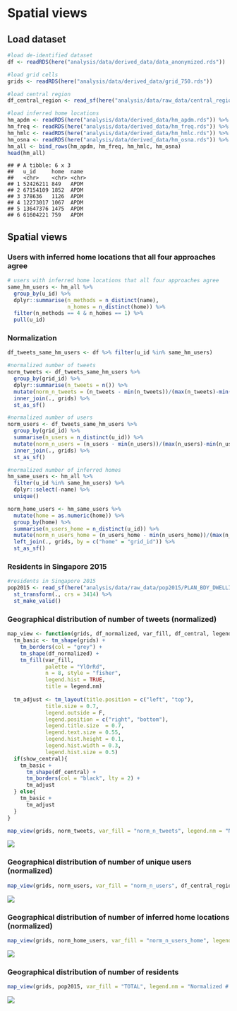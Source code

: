 Spatial views
================

## Load dataset

``` r
#load de-identified dataset
df <- readRDS(here("analysis/data/derived_data/data_anonymized.rds"))

#load grid cells 
grids <- readRDS(here("analysis/data/derived_data/grid_750.rds"))

#load central region 
df_central_region <- read_sf(here("analysis/data/raw_data/central_region/central_region.shp")) 

#load inferred home locations 
hm_apdm <- readRDS(here("analysis/data/derived_data/hm_apdm.rds")) %>% mutate(name = "APDM")
hm_freq <- readRDS(here("analysis/data/derived_data/hm_freq.rds")) %>% mutate(name = "FREQ")
hm_hmlc <- readRDS(here("analysis/data/derived_data/hm_hmlc.rds")) %>% mutate(name = "HMLC")
hm_osna <- readRDS(here("analysis/data/derived_data/hm_osna.rds")) %>% mutate(name = "OSNA")
hm_all <- bind_rows(hm_apdm, hm_freq, hm_hmlc, hm_osna)
head(hm_all)
```

    ## # A tibble: 6 x 3
    ##   u_id     home  name 
    ##   <chr>    <chr> <chr>
    ## 1 52426211 849   APDM 
    ## 2 67154109 1852  APDM 
    ## 3 378636   1126  APDM 
    ## 4 12273017 1067  APDM 
    ## 5 13647376 1475  APDM 
    ## 6 61604221 759   APDM

## Spatial views

### Users with inferred home locations that all four approaches agree

``` r
# users with inferred home locations that all four approaches agree
same_hm_users <- hm_all %>% 
  group_by(u_id) %>% 
  dplyr::summarise(n_methods = n_distinct(name),
                   n_homes = n_distinct(home)) %>% 
  filter(n_methods == 4 & n_homes == 1) %>% 
  pull(u_id)
```

### Normalization

``` r
df_tweets_same_hm_users <- df %>% filter(u_id %in% same_hm_users)

#normalized number of tweets 
norm_tweets <- df_tweets_same_hm_users %>% 
  group_by(grid_id) %>% 
  dplyr::summarise(n_tweets = n()) %>% 
  mutate(norm_n_tweets = (n_tweets - min(n_tweets))/(max(n_tweets)-min(n_tweets))) %>% 
  inner_join(., grids) %>% 
  st_as_sf()

#normalized number of users 
norm_users <- df_tweets_same_hm_users %>% 
  group_by(grid_id) %>%
  summarise(n_users = n_distinct(u_id)) %>% 
  mutate(norm_n_users = (n_users - min(n_users))/(max(n_users)-min(n_users))) %>% 
  inner_join(., grids) %>% 
  st_as_sf()

#normalized number of inferred homes
hm_same_users <- hm_all %>% 
  filter(u_id %in% same_hm_users) %>% 
  dplyr::select(-name) %>% 
  unique()

norm_home_users <- hm_same_users %>% 
  mutate(home = as.numeric(home)) %>% 
  group_by(home) %>% 
  summarise(n_users_home = n_distinct(u_id)) %>% 
  mutate(norm_n_users_home = (n_users_home - min(n_users_home))/(max(n_users_home)-min(n_users_home))) %>%
  left_join(., grids, by = c("home" = "grid_id")) %>% 
  st_as_sf() 
```

### Residents in Singapore 2015

``` r
#residents in Singapore 2015
pop2015 <- read_sf(here("analysis/data/raw_data/pop2015/PLAN_BDY_DWELLING_TYPE_2015.shp")) %>%
  st_transform(., crs = 3414) %>% 
  st_make_valid()
```

### Geographical distribution of number of tweets (normalized)

``` r
map_view <- function(grids, df_normalized, var_fill, df_central, legend.nm, show_central = F){
  tm_basic <- tm_shape(grids) + 
    tm_borders(col = "grey") + 
    tm_shape(df_normalized) +
    tm_fill(var_fill, 
            palette = "YlOrRd",
            n = 8, style = "fisher", 
            legend.hist = TRUE,
            title = legend.nm)
  
  tm_adjust <- tm_layout(title.position = c("left", "top"),
            title.size = 0.7,
            legend.outside = F,
            legend.position = c("right", "bottom"),
            legend.title.size  = 0.7,
            legend.text.size = 0.55,
            legend.hist.height = 0.1,
            legend.hist.width = 0.3,
            legend.hist.size = 0.5)
  if(show_central){
    tm_basic + 
      tm_shape(df_central) + 
      tm_borders(col = "black", lty = 2) +
      tm_adjust
  } else{
    tm_basic +
      tm_adjust
  }
}
```

``` r
map_view(grids, norm_tweets, var_fill = "norm_n_tweets", legend.nm = "Normalized # of tweets")
```

<img src="02-figures-spatial-view-of-same-hm-users_files/figure-gfm/unnamed-chunk-6-1.png" style="display: block; margin: auto;" />

### Geographical distribution of number of unique users (normalized)

``` r
map_view(grids, norm_users, var_fill = "norm_n_users", df_central_region, legend.nm = "Normalized # of unique users", show_central = T)
```

<img src="02-figures-spatial-view-of-same-hm-users_files/figure-gfm/unnamed-chunk-7-1.png" style="display: block; margin: auto;" />

### Geographical distribution of number of inferred home locations (normalized)

``` r
map_view(grids, norm_home_users, var_fill = "norm_n_users_home", legend.nm = "Normalized # of inferred homes")
```

<img src="02-figures-spatial-view-of-same-hm-users_files/figure-gfm/unnamed-chunk-8-1.png" style="display: block; margin: auto;" />

### Geographical distribution of number of residents

``` r
map_view(grids, pop2015, var_fill = "TOTAL", legend.nm = "Normalized # of residents")
```

<img src="02-figures-spatial-view-of-same-hm-users_files/figure-gfm/unnamed-chunk-9-1.png" style="display: block; margin: auto;" />

